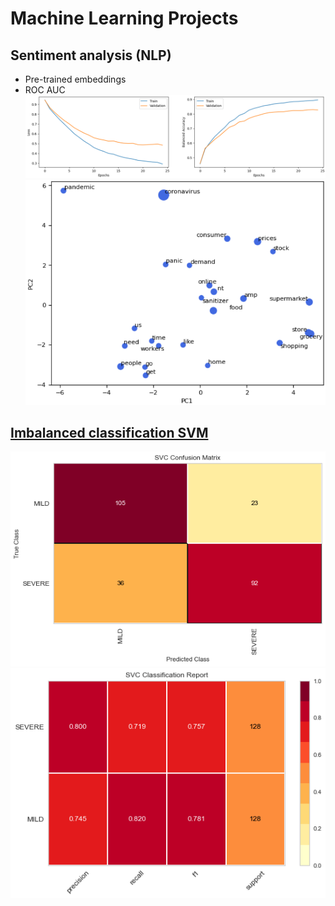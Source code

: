 # **Machine Learning Projects**
## **Sentiment analysis (NLP)**
- Pre-trained embeddings
- ROC AUC
![](https://github.com/berndtmihaly/data-science-projects/blob/main/images/learning%20curve.png)
![](https://github.com/berndtmihaly/data-science-projects/blob/main/images/pca.png)

## [Imbalanced classification SVM](https://github.com/berndtmihaly/data-science-projects/blob/main/Berndt_Mih%C3%A1ly_SVM_Classification.ipynb)
![](https://github.com/berndtmihaly/data-science-projects/blob/main/images/svm%20cm.png)
![](https://github.com/berndtmihaly/data-science-projects/blob/main/images/svm%20class%20report.png)

